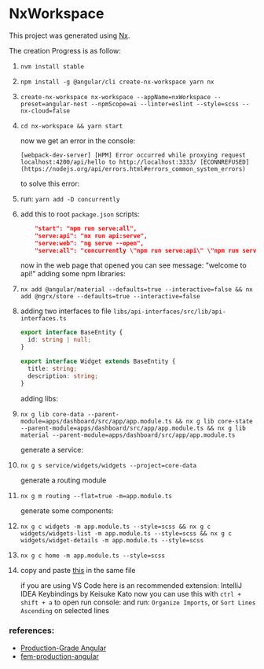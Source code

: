 # NxWorkspace

This project was generated using [Nx](https://nx.dev).

The creation Progress is as follow:

1.  `nvm install stable`
2.  `npm install -g @angular/cli create-nx-workspace yarn nx`
3.  `create-nx-workspace nx-workspace --appName=nxWorkspace --preset=angular-nest --npmScope=ai --linter=eslint --style=scss --nx-cloud=false`
4.  `cd nx-workspace && yarn start`

    now we get an error in the console:

    ```
    [webpack-dev-server] [HPM] Error occurred while proxying request localhost:4200/api/hello to http://localhost:3333/ [ECONNREFUSED] (https://nodejs.org/api/errors.html#errors_common_system_errors)
    ```

    to solve this error:

5.  run: `yarn add -D concurrently`
6.  add this to root `package.json` scripts:

    ```json
        "start": "npm run serve:all",
        "serve:api": "nx run api:serve",
        "serve:web": "ng serve --open",
        "serve:all": "concurrently \"npm run serve:api\" \"npm run serve:web\"",
    ```

    now in the web page that opened you can see message: "welcome to api!"
    adding some npm libraries:

7.  `nx add @angular/material --defaults=true --interactive=false && nx add @ngrx/store --defaults=true --interactive=false`
8.  adding two interfaces to file `libs/api-interfaces/src/lib/api-interfaces.ts`

    ```ts
    export interface BaseEntity {
      id: string | null;
    }

    export interface Widget extends BaseEntity {
      title: string;
      description: string;
    }
    ```

    adding libs:

9.  `nx g lib core-data --parent-module=apps/dashboard/src/app/app.module.ts && nx g lib core-state --parent-module=apps/dashboard/src/app/app.module.ts && nx g lib material --parent-module=apps/dashboard/src/app/app.module.ts`

    generate a service:

10. `nx g s service/widgets/widgets --project=core-data`

    generate a routing module

11. `nx g m routing --flat=true -m=app.module.ts`

    generate some components:

12. `nx g c widgets -m app.module.ts --style=scss && nx g c widgets/widgets-list -m app.module.ts --style=scss && nx g c widgets/widget-details -m app.module.ts --style=scss`
13. `nx g c home -m app.module.ts --style=scss`
14. copy and paste [this](https://raw.githubusercontent.com/onehungrymind/fem-production-angular/main/libs/material/src/lib/material.module.ts 'form onehungrymind/fem-production-angular') in the same file

    if you are using VS Code here is an recommended extension: IntelliJ IDEA Keybindings by Keisuke Kato
    now you can use this with `ctrl + shift + a` to open run console: and run: `Organize Imports`, or `Sort Lines Ascending` on selected lines

### references:

- [Production-Grade Angular](https://frontendmasters.com/courses/production-angular/)
- [fem-production-angular](https://github.com/onehungrymind/fem-production-angular)
